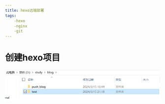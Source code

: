 ```yaml
---
title: hexo远端部署
tags:
	-hexo
	-nginx
	-git
---
```




# 创建hexo项目

![image-20240315212549119](../img/hexo%E8%BF%9C%E7%AB%AF%E9%83%A8%E7%BD%B2.assets/image-20240315212549119.png)

